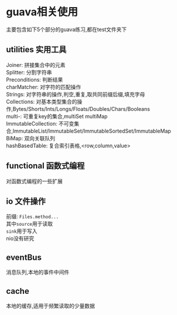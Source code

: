 # guava相关使用

主要包含如下5个部分的guava练习,都在test文件夹下

## utilities   实用工具

Joiner:         拼接集合中的元素  
Splitter:       分割字符串  
Preconditions:  判断结果  
charMatcher:    对字符的匹配操作  
Strings:        对字符串的操作,判空,重复,取共同前缀后缀,填充字母  
Collections:    对基本类型集合的操作,Bytes/Shorts/Ints/Longs/Floats/Doubles/Chars/Booleans  
multi-:         可重复key的集合,multiSet multiMap  
ImmutableCollection:    不可变集合,ImmutableList/ImmutableSet/ImmutableSortedSet/ImmutableMap  
BiMap:          双向关联队列  
hashBasedTable: 复合索引表格,<row,column,value>  

## functional  函数式编程

对函数式编程的一些扩展

## io          文件操作

前缀: `Files.method...`  
其中`source`用于读取  
`sink`用于写入    
nio没有研究  

## eventBus    

消息队列,本地的事件中间件

## cache

本地的缓存,适用于频繁读取的少量数据